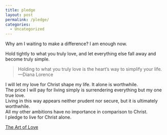 ```yaml
---
title: pledge
layout: post
permalink: /pledge/
categories:
  - Uncategorized
---
```

Why am I waiting to make a difference? I am enough now.

Hold tightly to what you truly love, and let everything else fall away and become truly simple.  
>Holding to what you truly love is the heart’s way to simplify your life.  
>—Diana Lorence

I will let my love for Christ shape my life. It alone is worthwhile.  
The price I will pay for living simply is surrendering everything but my one true love.  
Living in this way appears neither prudent nor secure, but it is ultimately worthwhile.  
All my other ambitions have no importance in comparison to Christ.  
I pledge to live for Christ alone.

[The Art of Love][1]

 [1]: http://www.innermosthouse.com/#/in-dianas-words-i/the-art-of-love

